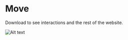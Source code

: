 # Move
Download to see interactions and the rest of the website.

![Alt text](/Bolt/bolt_screenshot.jpg?raw=true "Optional Title")
